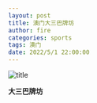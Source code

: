 ```yaml
---
layout: post
title: 澳门大三巴牌坊
author: fire
categories: sports 
tags: 澳门
date: 2022/5/1 22:00:00
---
```


![title](https://image.sideproject.cn/titlex/titlex_118.jpg)

**大三巴牌坊**
